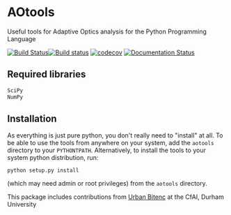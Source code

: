 AOtools
=========

Useful tools for Adaptive Optics analysis for the Python Programming Language

[![Build Status](https://travis-ci.org/AOtools/aotools.svg?branch=master)](https://travis-ci.org/AOtools/aotools)[![Build status](https://ci.appveyor.com/api/projects/status/hru9gl4jekcwtm6l/branch/master?svg=true)](https://ci.appveyor.com/project/Soapy/aotools/branch/master)
[![codecov](https://codecov.io/gh/AOtools/aotools/branch/master/graph/badge.svg)](https://codecov.io/gh/AOtools/aotools)
[![Documentation Status](http://readthedocs.org/projects/aotools/badge/?version=latest)](http://aotools.readthedocs.org/en/latest/?badge=latest)

Required libraries
------------------

```python
SciPy
NumPy
```


Installation
------------

As everything is just pure python, you don't really need to "install" at all. To be able to use the tools from anywhere on your system, add the `aotools` directory to your `PYTHONTPATH`. Alternatively, to install the tools to your system python distribution, run:

    python setup.py install

(which may need admin or root privileges) from the `aotools` directory.

This package includes contributions from [Urban Bitenc](https://www.dur.ac.uk/physics/staff/profiles/?id=11418) at the CfAI, Durham University
